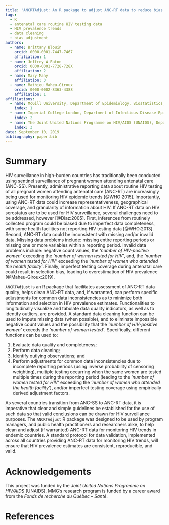 ```yaml
---
title: 'ANCRTAdjust: An R package to adjust ANC-RT data to reduce bias in estimating HIV prevalence trends'
tags:
  - R
  - antenatal care routine HIV testing data
  - HIV prevalence trends
  - data cleaning
  - bias adjustment
authors:
  - name: Brittany Blouin
    orcid: 0000-0001-7447-7467
    affiliation: 1
  - name: Jeffrey W Eaton
    orcid: 0000-0001-7728-728X
    affiliation: 2
  - name: Mary Mahy
    affiliation: 3
  - name: Mathieu Maheu-Giroux
    orcid: 0000-0002-8363-4388
    affiliation: 1
affiliations:
  - name: McGill University, Department of Epidemiology, Biostatistics, and Occupational Health
    index: 1
  - name: Imperial College London, Department of Infectious Disease Epidemiology
    index: 2
  - name: The Joint United Nations Programme on HIV/AIDS (UNAIDS), Department of Strategic Information
    index: 3
date: September 10, 2019
bibliography: paper.bib
---
```


# Summary

HIV surveillance in high-burden countries has traditionally been conducted using sentinel surveillance of pregnant women attending antenatal care (ANC-SS). Presently, administrative reporting data about routine HIV testing of all pregnant women attending antenatal care (ANC-RT) are increasingly being used for monitoring HIV epidemic trends [@WHO:2015]. Importantly, using ANC-RT data could increase representativeness, geographical coverage, and granularity of information about HIV. If ANC-RT data on HIV serostatus are to be used for HIV surveillance, several challenges need to be addressed, however [@Diaz:2005]. First, inferences from routinely collected program could be biased due to imperfect data completeness, with some health facilities not reporting HIV testing data [@WHO:2013]. Second, ANC-RT data could be inconsistent with missing and/or invalid data. Missing data problems include: missing entire reporting periods or missing one or more variables within a reporting period. Invalid data problems include: negative count values, the *‘number of HIV-positive women’* exceeding the *‘number of women tested for HIV’*, and, the *‘number of women tested for HIV’* exceeding the *‘number of women who attended the health facility’*. Finally, imperfect testing coverage during antenatal care could result in selection bias, leading to overestimation of HIV prevalence [@Maheu-Giroux:2019].

``ANCRTAdjust`` is an R package that facilitates assessment of ANC-RT data quality, helps clean ANC-RT data, and, if warranted, can perform specific adjustments for common data inconsistencies as to minimize both information and selection in HIV prevalence estimates. Functionalities to longitudinally visualize and tabulate data quality indicators, as well as to identify outliers, are provided. A standard data cleaning function can be used to impute missing data (when possible), and to eliminate impossible negative count values and the possibility that the *‘number of HIV-positive women’* exceeds the *‘number of women tested’*. Specifically, different functions can be used to:

1. Evaluate data quality and completeness;
2. Perform data cleaning;
3. Identify outlying observations; and
4. Perform adjustments for common data inconsistencies due to incomplete reporting periods (using inverse probability of censoring weighting), multiple testing occurring when the same women are tested multiple times during the reporting period (leading to the *‘number of women tested for HIV’* exceeding the *‘number of women who attended the health facility’*), and/or imperfect testing coverage using empirically derived adjustment factors.

As several countries transition from ANC-SS to ANC-RT data, it is imperative that clear and simple guidelines be established for the use of such data so that valid conclusions can be drawn for HIV surveillance purposes. The ``ANCRTAdjust`` R package was designed to be used by program managers, and public health practitioners and researchers alike, to help clean and adjust (if warranted) ANC-RT data for monitoring HIV trends in endemic countries.  A standard protocol for data validation, implemented across all countries providing ANC-RT data for monitoring HIV trends, will ensure that HIV prevalence estimates are consistent, reproducible, and valid.

# Acknowledgements

This project was funded by the *Joint United Nations Programme on HIV/AIDS* (UNAIDS). MMG’s research program is funded by a career award from the *Fonds de recherche du Québec – Santé*.

# References

